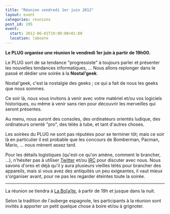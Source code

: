 ```yaml
---
title: "Réunion vendredi 1er juin 2012"
layout: event
categories: reunions
post_id: 195
event:
  start: 2012-06-01T19:00:00+01:00
  location: laboate
---
```

**Le PLUG organise une réunion le vendredi 1er juin à partir de 19h00.**

Le PLUG sort de sa tendance "progressiste" à toujours parler et présenter les nouvelles tendances informatiques, … Nous allons replonger dans le passé et dédier une soirée à la **Nostal'geek**.

Nostal'geek, c'est la nostalgie des geeks ; ce qui a fait de nous les geeks que nous sommes.

Ce soir là, nous vous invitons à venir avec votre matériel et/ou vos logiciels historiques, ou même à venir sans rien pour découvrir les merveilles qui seront présentes.

Au menu, nous auront des consoles, des ordinateurs orientés ludique, des ordinateurs orienté "pro", des télés à tube, et tant d'autres choses.

Les soirées du PLUG ne sont pas réputées pour se terminer tôt; mais ce soir là en particulier il est probable que les concours de Bomberman, Pacman, Mario, … nous mènent assez tard.

Pour les détails logistiques (qu'est-ce qu'on amène, comment le brancher, …), n'hésiter pas à utiliser [Twitter](http://twitter.com/plugfr) et/ou [IRC](/association/irc.html) pour discuter avec nous. Nous savons d'ores et déjà qu'il y aura plusieurs vieilles télés pour brancher des appareils, mais si vous avez des antiquités un peu exigeantes, il vaut mieux s'organiser avant, pour ne pas les regarder éteintes toute la soirée.

----
La réunion se tiendra à [La Bo\[a\]te](http://laboate.com/), à partir de 19h et jusque dans la nuit.

Selon la tradition de l'auberge espagnole, les participants à la réunion sont invités à apporter un petit quelque chose à boire et/ou à grignoter.

